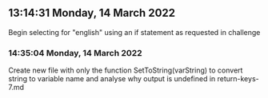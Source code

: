 ## 13:14:31 Monday, 14 March 2022

Begin selecting for 
"english"
using an
if statement
as requested in challenge

### 14:35:04 Monday, 14 March 2022

Create new file with only the
function
SetToString(varString)
to
convert string to variable name
and analyse why 
output is
undefined in
return-keys-7.md
